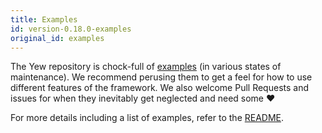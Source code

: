 ```yaml
---
title: Examples
id: version-0.18.0-examples
original_id: examples
---
```


The Yew repository is chock-full of [examples] \(in various states of maintenance\).
We recommend perusing them to get a feel for how to use different features of the framework.
We also welcome Pull Requests and issues for when they inevitably get neglected and need some ♥️

For more details including a list of examples, refer to the [README][examples].

[examples]: https://github.com/yewstack/yew/tree/master/examples

